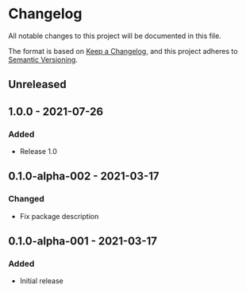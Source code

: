 # Changelog
All notable changes to this project will be documented in this file.

The format is based on [Keep a Changelog](https://keepachangelog.com/en/1.0.0/),
and this project adheres to [Semantic Versioning](https://semver.org/spec/v2.0.0.html).

## Unreleased

## 1.0.0 - 2021-07-26

### Added

* Release 1.0

## 0.1.0-alpha-002 - 2021-03-17

### Changed

* Fix package description

## 0.1.0-alpha-001 - 2021-03-17

### Added

* Initial release
